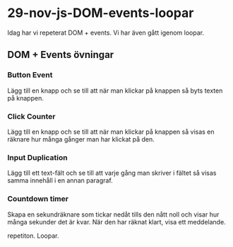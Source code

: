 # 29-nov-js-DOM-events-loopar
Idag har vi repeterat DOM + events.
Vi har även gått igenom loopar.

## DOM + Events övningar

### Button Event
Lägg till en knapp och se till att när man klickar på knappen så byts texten på knappen.

### Click Counter
Lägg till en knapp och se till att när man klickar på knappen så visas en räknare hur många gånger man har klickat på den.

### Input Duplication
Lägg till ett text-fält och se till att varje gång man skriver i fältet så visas samma innehåll i en annan paragraf.

### Countdown timer
Skapa en sekundräknare som tickar nedåt tills den nått noll och visar hur många sekunder det är kvar.
När den har räknat klart, visa ett meddelande.


 repetiton. Loopar.

